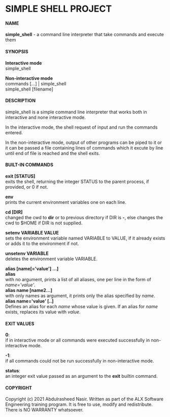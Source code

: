 # SIMPLE SHELL PROJECT

#### NAME
**simple_shell** - a command line interpreter that take commands and execute them

#### SYNOPSIS
**Interactive mode**  
simple_shell

**Non-interactive mode**  
commands [...] | simple_shell  
simple_shell [filename]

#### DESCRIPTION
simple_shell is a simple command line interpreter that works both in interactive and none interactive mode.  

In the interactive mode, the shell request of input and run the commands entered.  

In the non-interactive mode, output of other programs can be piped to it or it can be passed a file containing lines of commands which it excute by line until end of file is reached and the shell exits.  

#### BUILT-IN COMMANDS
**exit [STATUS]**  
exits the shell, returning the integer STATUS to the parent process, if provided, or 0 if not.  

**env**  
prints the current environment variables one on each line.  

**cd [DIR]**  
changed the cwd to **dir** or to previous directory if DIR is **-**, else changes the cwd to $HOME if DIR is not supplied.  

**setenv VARIABLE VALUE**  
sets the environment variable named VARIABLE to VALUE, if it already exists or adds it to the environment if not.  

**unsetenv VARIABLE**  
deletes the environment variable VARIABLE.  

**alias [name[='value'] ...]**  
**alias**  
with no argument, prints a list of all aliases, one per line in the form of *name='value'*.  
**alias name [name2...]**  
with only names as argument, it prints only the alias specified by *name*.  
**alias name='value' [..]**  
Defines an alias for each *name* whose value is given. If an alias for *name* exists, replaces its value with *value*.

#### EXIT VALUES
**0**:  
if in interactive mode or all commands were executed successfully in non-interactive mode.   

**-1**:  
if all commands could not be run successfully in non-interactive mode.

**status**:  
an integer exit value passed as an argument to the **exit** builtin command.

#### COPYRIGHT
Copyright (c) 2021 Abdulrasheed Nasir. Written as part of the ALX Software Engineering training program. It is free to use, modify and redistribute. There is NO WARRANTY whatsoever.

